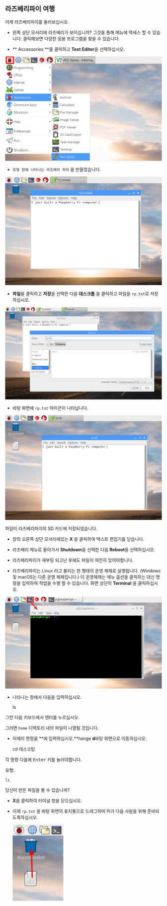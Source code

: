 ## 라즈베리파이 여행

이제 라즈베리파이를 둘러보십시오.

+ 왼쪽 상단 모서리에 라즈베리가 보이십니까? 그것을 통해 메뉴에 액세스 할 수 있습니다: 클릭해보면 다양한 응용 프로그램을 찾을 수 있습니다.

+ ** Accessories **를 클릭하고 **Text Editor**을 선택하십시오.

![스크린 샷](images/pi-accessories.png)

+ `유형 창에 나타나는 라즈베리 파이` 을 만들었습니다.

![스크린 샷](images/pi-text-editor.png)

+ **파일**을 클릭하고 **저장**을 선택한 다음 **데스크톱** 을 클릭하고 파일을 `rp.txt`로 저장하십시오.

![스크린 샷](images/pi-save.png)

+ 바탕 화면에 `rp.txt` 아이콘이 나타납니다.

![스크린 샷](images/pi-saved.png)

파일이 라즈베리파이의 SD 카드에 저장되었습니다.

+ 창의 오른쪽 상단 모서리에있는 **X** 을 클릭하여 텍스트 편집기를 닫습니다.

+ 라즈베리 메뉴로 돌아가서 **Shutdown**을 선택한 다음 **Reboot**을 선택하십시오.

+ 라즈베리파이가 재부팅 되고난 후에도 파일이 여전히 있어야합니다.

+ 라즈베리파이는 Linux 라고 불리는 한 형태의 운영 체제로 실행됩니다. (Windows 및 macOS는 다른 운영 체제입니다.) 이 운영체제는 메뉴 옵션을 클릭하는 대신 명령을 입력하여 작업을 수행 할 수 있습니다. 화면 상단의 **Terminal** 을 클릭하십시오.

![스크린 샷](images/pi-command-prompt.png)

+ 나타나는 창에서 다음을 입력하십시오.

    ls
    

그런 다음 키보드에서 <kbd>엔터</kbd>를 누르십시오.

그러면 `home` 디렉토리 내의 파일이 나열될 것입니다.

+ 이제이 명령을 **에 입력하십시오.**hange **d**바탕 화면으로 이동하십시오.

    cd 데스크탑
    

각 명령 다음에 <kbd>Enter</kbd> 키를 눌러야합니다.

유형:

    ls
    

당신이 만든 파일을 볼 수 있습니까?

+ **X**을 클릭하여 터미널 창을 닫으십시오.

+ 이제 `rp.txt` 을 바탕 화면의 휴지통으로 드래그하여 Pi가 다음 사람을 위해 준비되도록하십시오.
    
    ![스크린 샷](images/pi-waste.png)